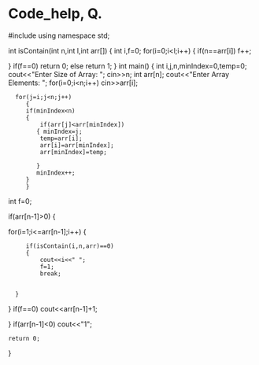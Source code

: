 # Code_help, Q. 
#include<iostream>
using namespace std;

int isContain(int n,int l,int arr[])
{
int i,f=0;
for(i=0;i<l;i++)
{
    if(n==arr[i])
    f++;

}
if(f==0)
    return 0;
else
    return 1;
}
int main()
{
     int i,j,n,minIndex=0,temp=0;
     cout<<"Enter Size of Array: ";
     cin>>n;
     int arr[n];
      cout<<"Enter Array Elements: ";
     for(i=0;i<n;i++)
        cin>>arr[i];

    
      for(j=i;j<n;j++)
         {
         if(minIndex<n)
         {
             if(arr[j]<arr[minIndex])
            { minIndex=j;
             temp=arr[i];
             arr[i]=arr[minIndex];
             arr[minIndex]=temp;
             
            }
            minIndex++;
         }
         }
     
int f=0;

   if(arr[n-1]>0)
   {

   for(i=1;i<=arr[n-1];i++)
   {



         if(isContain(i,n,arr)==0)
         {
             cout<<i<<" ";
             f=1;
             break;


      }

   }
   if(f==0)
     cout<<arr[n-1]+1;

   }
   if(arr[n-1]<0)
    cout<<"1";



    return 0;
}
